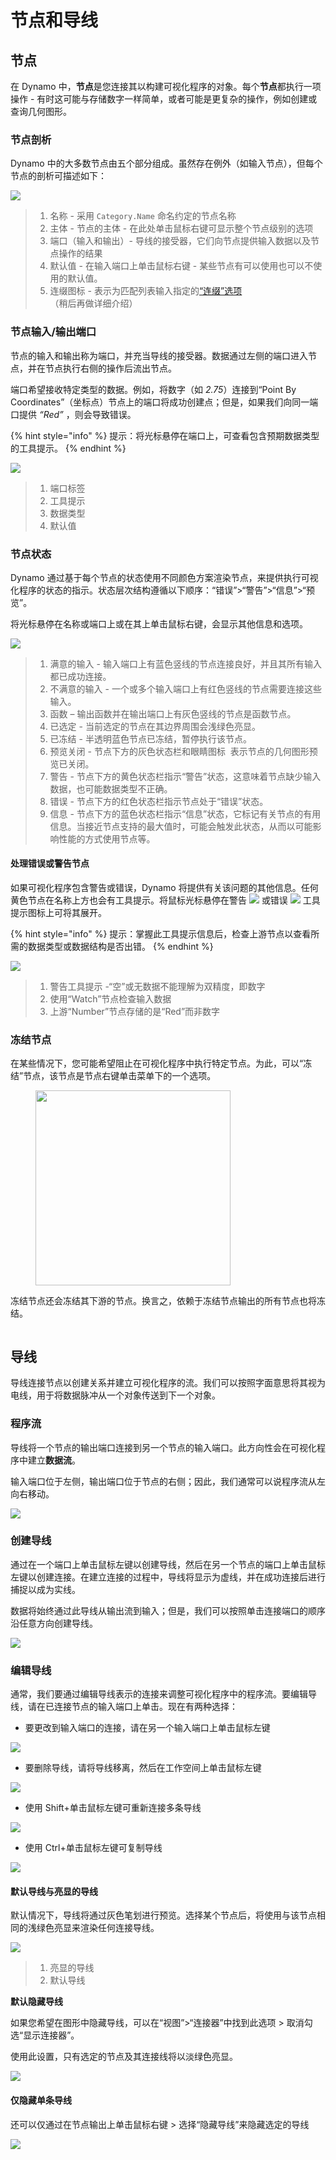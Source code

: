 # 节点和导线

## 节点

在 Dynamo 中，**节点**是您连接其以构建可视化程序的对象。每个**节点**都执行一项操作 - 有时这可能与存储数字一样简单，或者可能是更复杂的操作，例如创建或查询几何图形。

### 节点剖析

Dynamo 中的大多数节点由五个部分组成。虽然存在例外（如输入节点），但每个节点的剖析可描述如下：

![](images/nodesandwires-nodesanatomy.jpg)

> 1. 名称 - 采用 `Category.Name` 命名约定的节点名称
> 2. 主体 - 节点的主体 - 在此处单击鼠标右键可显示整个节点级别的选项
> 3. 端口（输入和输出）- 导线的接受器，它们向节点提供输入数据以及节点操作的结果
> 4. 默认值 - 在输入端口上单击鼠标右键 - 某些节点有可以使用也可以不使用的默认值。
> 5. 连缀图标 - 表示为匹配列表输入指定的[“连缀”选项](../5\_essential\_nodes\_and\_concepts/5-4\_designing-with-lists/1-whats-a-list.md#lacing)（稍后再做详细介绍）

### 节点输入/输出端口

节点的输入和输出称为端口，并充当导线的接受器。数据通过左侧的端口进入节点，并在节点执行右侧的操作后流出节点。

端口希望接收特定类型的数据。例如，将数字（如 _2.75_）连接到“Point By Coordinates”（坐标点）节点上的端口将成功创建点；但是，如果我们向同一端口提供 _“Red”_ ，则会导致错误。

{% hint style="info" %}
提示：将光标悬停在端口上，可查看包含预期数据类型的工具提示。
{% endhint %}

![](images/nodesandwires-nodesinputandtooltip.jpg)

> 1. 端口标签
> 2. 工具提示
> 3. 数据类型
> 4. 默认值

### 节点状态

Dynamo 通过基于每个节点的状态使用不同颜色方案渲染节点，来提供执行可视化程序的状态的指示。状态层次结构遵循以下顺序：“错误”>“警告”>“信息”>“预览”。

将光标悬停在名称或端口上或在其上单击鼠标右键，会显示其他信息和选项。

![](../.gitbook/assets/nodesandwires-nodestates.png)

> 1. 满意的输入 - 输入端口上有蓝色竖线的节点连接良好，并且其所有输入都已成功连接。
> 2. 不满意的输入 - 一个或多个输入端口上有红色竖线的节点需要连接这些输入。
> 3. 函数 – 输出函数并在输出端口上有灰色竖线的节点是函数节点。
> 4. 已选定 - 当前选定的节点在其边界周围会浅绿色亮显。
> 5. 已冻结 - 半透明蓝色节点已冻结，暂停执行该节点。
> 6. 预览关闭 - 节点下方的灰色状态栏和眼睛图标 <img src="images/nodesandwires-previewoff.jpg" alt="" data-size="line"> 表示节点的几何图形预览已关闭。
> 7. 警告 - 节点下方的黄色状态栏指示“警告”状态，这意味着节点缺少输入数据，也可能数据类型不正确。
> 8. 错误 - 节点下方的红色状态栏指示节点处于“错误”状态。
> 9. 信息 - 节点下方的蓝色状态栏指示“信息”状态，它标记有关节点的有用信息。当接近节点支持的最大值时，可能会触发此状态，从而以可能影响性能的方式使用节点等。

#### 处理错误或警告节点

如果可视化程序包含警告或错误，Dynamo 将提供有关该问题的其他信息。任何黄色节点在名称上方也会有工具提示。将鼠标光标悬停在警告 ![](images/nodesandwires-nodewarningicon.png) 或错误 ![](images/nodesandwires-nodeerroricon.png) 工具提示图标上可将其展开。

{% hint style="info" %}
提示：掌握此工具提示信息后，检查上游节点以查看所需的数据类型或数据结构是否出错。
{% endhint %}

![](images/nodesandwires-nodeswithwarningtooltip.jpg)

> 1. 警告工具提示 -“空”或无数据不能理解为双精度，即数字
> 2. 使用“Watch”节点检查输入数据
> 3. 上游“Number”节点存储的是“Red”而非数字

### 冻结节点

在某些情况下，您可能希望阻止在可视化程序中执行特定节点。为此，可以“冻结”节点，该节点是节点右键单击菜单下的一个选项。

<figure><img src="../.gitbook/assets/nodes-freezing.png" alt="" width="312"><figcaption></figcaption></figure>

冻结节点还会冻结其下游的节点。换言之，依赖于冻结节点输出的所有节点也将冻结。

<figure><img src="../.gitbook/assets/nodes-freezing-animated.gif" alt=""><figcaption></figcaption></figure>

## 导线

导线连接节点以创建关系并建立可视化程序的流。我们可以按照字面意思将其视为电线，用于将数据脉冲从一个对象传送到下一个对象。

### 程序流 <a href="#program-flow" id="program-flow"></a>

导线将一个节点的输出端口连接到另一个节点的输入端口。此方向性会在可视化程序中建立**数据流**。

输入端口位于左侧，输出端口位于节点的右侧；因此，我们通常可以说程序流从左向右移动。

![](images/nodesandwires-flowofdata.jpg)

### 创建导线 <a href="#creating-wires" id="creating-wires"></a>

通过在一个端口上单击鼠标左键以创建导线，然后在另一个节点的端口上单击鼠标左键以创建连接。在建立连接的过程中，导线将显示为虚线，并在成功连接后进行捕捉以成为实线。

数据将始终通过此导线从输出流到输入；但是，我们可以按照单击连接端口的顺序沿任意方向创建导线。

![](images/nodesandwires-creatingawire.gif)

### 编辑导线 <a href="#editing-wires" id="editing-wires"></a>

通常，我们要通过编辑导线表示的连接来调整可视化程序中的程序流。要编辑导线，请在已连接节点的输入端口上单击。现在有两种选择：

* 要更改到输入端口的连接，请在另一个输入端口上单击鼠标左键

![](<images/nodesandwires-editwirechangeport(1)(1) (1) (1).gif>)

* 要删除导线，请将导线移离，然后在工作空间上单击鼠标左键

![](images/nodesandwires-editwiresremove.gif)

* 使用 Shift+单击鼠标左键可重新连接多条导线

![](images/nodesandwires-editmultiports.gif)

* 使用 Ctrl+单击鼠标左键可复制导线

![](images/nodesandwires-duplicatewire.gif)

#### 默认导线与亮显的导线 <a href="#wire-previews" id="wire-previews"></a>

默认情况下，导线将通过灰色笔划进行预览。选择某个节点后，将使用与该节点相同的浅绿色亮显来渲染任何连接导线。

![](images/nodesandwires-defaultvshighlightedwires.jpg)

> 1. 亮显的导线
> 2. 默认导线

**默认隐藏导线**

如果您希望在图形中隐藏导线，可以在“视图”>“连接器”中找到此选项 > 取消勾选“显示连接器”。

使用此设置，只有选定的节点及其连接线将以淡绿色亮显。

![](images/nodesandwires-hidewiressetting\(1\).gif)

#### 仅隐藏单条导线

还可以仅通过在节点输出上单击鼠标右键 > 选择“隐藏导线”来隐藏选定的导线

![](images/nodesandwires-hideselectedwire.gif)
